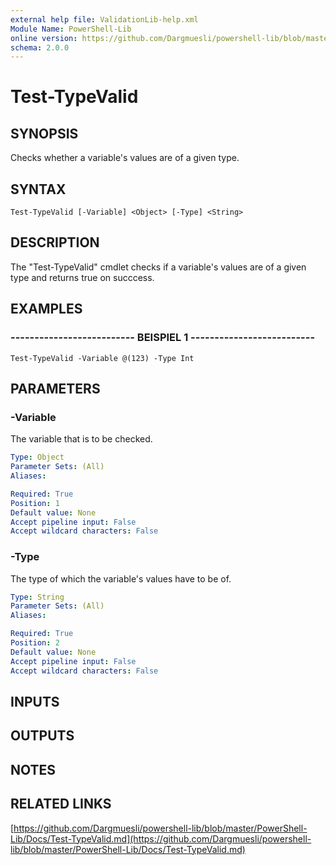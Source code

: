 ```yaml
---
external help file: ValidationLib-help.xml
Module Name: PowerShell-Lib
online version: https://github.com/Dargmuesli/powershell-lib/blob/master/PowerShell-Lib/Docs/Test-TypeValid.md
schema: 2.0.0
---
```


# Test-TypeValid

## SYNOPSIS
Checks whether a variable's values are of a given type.

## SYNTAX

```
Test-TypeValid [-Variable] <Object> [-Type] <String>
```

## DESCRIPTION
The "Test-TypeValid" cmdlet checks if a variable's values are of a given type and returns true on succcess.

## EXAMPLES

### -------------------------- BEISPIEL 1 --------------------------
```
Test-TypeValid -Variable @(123) -Type Int
```

## PARAMETERS

### -Variable
The variable that is to be checked.

```yaml
Type: Object
Parameter Sets: (All)
Aliases: 

Required: True
Position: 1
Default value: None
Accept pipeline input: False
Accept wildcard characters: False
```

### -Type
The type of which the variable's values have to be of.

```yaml
Type: String
Parameter Sets: (All)
Aliases: 

Required: True
Position: 2
Default value: None
Accept pipeline input: False
Accept wildcard characters: False
```

## INPUTS

## OUTPUTS

## NOTES

## RELATED LINKS

[https://github.com/Dargmuesli/powershell-lib/blob/master/PowerShell-Lib/Docs/Test-TypeValid.md](https://github.com/Dargmuesli/powershell-lib/blob/master/PowerShell-Lib/Docs/Test-TypeValid.md)

